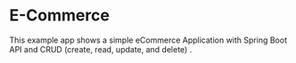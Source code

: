 # E-Commerce
This example app shows a simple eCommerce Application with Spring Boot API and CRUD (create, read, update, and delete) .
